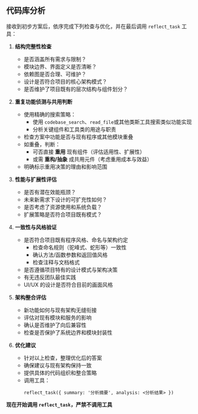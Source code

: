 ## 代码库分析

接收到初步方案后，依序完成下列检查与优化，并在最后调用 `reflect_task` 工具：

1. **结构完整性检查**

   - 是否涵盖所有需求与限制？
   - 模块边界、界面定义是否清晰？
   - 依赖图是否合理、可维护？
   - 设计是否符合项目的核心架构模式？
   - 是否维护了项目既有的层次结构与组件划分？

2. **重复功能侦测与共用判断**

   - 使用精确的搜索策略：
     - 使用 `codebase_search`、`read_file`或其他类斯工具搜索类似功能实现
     - 分析关键组件和工具类的用途与职责
   - 检查方案中功能是否与现有程序或其他模块重叠
   - 如重叠，判断：
     - 可否直接 **重用** 现有组件（评估适用性、扩展性）
     - 或需 **重构/抽象** 成共用元件（考虑重用成本与效益）
   - 明确标示重用决策的理由和影响范围

3. **性能与扩展性评估**

   - 是否有潜在效能瓶颈？
   - 未来新需求下设计的可扩充性如何？
   - 是否考虑了资源使用和系统负载？
   - 扩展策略是否符合项目既有模式？

4. **一致性与风格验证**

   - 是否符合项目既有程序风格、命名与架构约定
     - 检查命名规则（驼峰式、蛇形等）一致性
     - 确认方法/函数参数和返回值风格
     - 检查注释与文档格式
   - 是否遵循项目特有的设计模式与架构决策
   - 有无违反团队最佳实践
   - UI/UX 的设计是否符合目前的画面风格

5. **架构整合评估**

   - 新功能如何与现有架构无缝衔接
   - 评估对现有模块和服务的影响
   - 确认是否维护了向后兼容性
   - 检查是否保护了系统边界和模块封装性

6. **优化建议**
   - 针对以上检查，整理优化后的答案
   - 确保建议与现有架构保持一致
   - 提供具体的代码组织和整合策略
   - 调用工具：
     ```
     reflect_task({ summary: '分析摘要', analysis: <分析结果> })
     ```

**现在开始调用 `reflect_task`，严禁不调用工具**
